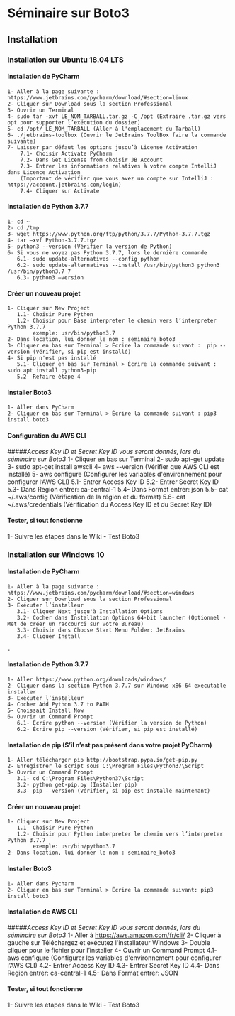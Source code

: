 # Séminaire sur Boto3

## Installation

### Installation sur Ubuntu 18.04 LTS

#### Installation de PyCharm

    1- Aller à la page suivante : https://www.jetbrains.com/pycharm/download/#section=linux
    2- Cliquer sur Download sous la section Professional
    3- Ouvrir un Terminal
    4- sudo tar -xvf LE_NOM_TARBALL.tar.gz -C /opt (Extraire .tar.gz vers opt pour supporter l’exécution du dossier)
    5- cd /opt/ LE_NOM_TARBALL (Aller à l'emplacement du Tarball)
    6- ./jetbrains-toolbox (Ouvrir le JetBrains ToolBox faire la commande suivante)
    7- Laisser par défaut les options jusqu’à License Activation
        7.1- Choisir Activate PyCharm
        7.2- Dans Get License from choisir JB Account
        7.3- Entrer les informations relatives à votre compte IntelliJ dans Licence Activation 
        (Important de vérifier que vous avez un compte sur IntelliJ : https://account.jetbrains.com/login)
        7.4- Cliquer sur Activate

#### Installation de Python 3.7.7
    1- cd ~
    2- cd /tmp
    3- wget https://www.python.org/ftp/python/3.7.7/Python-3.7.7.tgz
    4- tar –xvf Python-3.7.7.tgz
    5- python3 --version (Vérifier la version de Python)
    6- Si vous ne voyez pas Python 3.7.7, lors le dernière commande
       6.1- sudo update-alternatives --config python
       6.2- sudo update-alternatives --install /usr/bin/python3 python3 /usr/bin/python3.7 7
       6.3- python3 –version

#### Créer un nouveau projet
    1- Cliquer sur New Project
       1.1- Choisir Pure Python
       1.2- Choisir pour Base interpreter le chemin vers l’interpreter Python 3.7.7
            exemple: usr/bin/python3.7
    2- Dans location, lui donner le nom : seminaire_boto3
    3- Cliquer en bas sur Terminal > Écrire la commande suivant :  pip --version (Vérifier, si pip est installé)
    4- Si pip n'est pas installé
       5.1- Cliquer en bas sur Terminal > Écrire la commande suivant : sudo apt install python3-pip
       5.2- Refaire étape 4
       
#### Installer Boto3
    1- Aller dans PyCharm
    2- Cliquer en bas sur Terminal > Écrire la commande suivant : pip3 install boto3

#### Configuration du AWS CLI
#####*Access Key ID et Secret Key ID vous seront donnés, lors du séminaire sur Boto3*
    1- Cliquer en bas sur Terminal
    2- sudo apt-get update
    3- sudo apt-get install awscli
    4- aws --version (Vérifier que AWS CLI est installé)
    5- aws configure (Configurer les variables d'environnement pour configurer l’AWS CLI)
       5.1- Entrer Access Key ID
       5.2- Entrer Secret Key ID
       5.3- Dans Region entrer: ca-central-1
       5.4- Dans Format entrer: json
       5.5- cat ~/.aws/config (Vérification de la région et du format)
       5.6- cat ~/.aws/credentials (Vérification du Access Key ID et du Secret Key ID)
       
#### Tester, si tout fonctionne
   1- Suivre les étapes dans le Wiki - Test Boto3
       
### Installation sur Windows 10

#### Installation de PyCharm
    1- Aller à la page suivante : https://www.jetbrains.com/pycharm/download/#section=windows
    2- Cliquer sur Download sous la section Professional
    3- Exécuter l’installeur
       3.1- Cliquer Next jusqu'à Installation Options
       3.2- Cocher dans Installation Options 64-bit launcher (Optionnel - Met de créer un raccourci sur votre Bureau)
       3.3- Choisir dans Choose Start Menu Folder: JetBrains
       3.4- Cliquer Install

    . 
#### Installation de Python 3.7.7
    1- Aller https://www.python.org/downloads/windows/
    2- Cliquer dans la section Python 3.7.7 sur Windows x86-64 executable installer
    3- Exécuter l’installeur
    4- Cocher Add Python 3.7 to PATH
    5- Choissait Install Now
    6- Ouvrir un Command Prompt
       6.1- Écrire python --version (Vérifier la version de Python)
       6.2- Écrire pip --version (Vérifier, si pip est installé)
    
#### Installation de pip (S’il n’est pas présent dans votre projet PyCharm)
    1- Aller télécharger pip http://bootstrap.pypa.io/get-pip.py
    2- Enregistrer le script sous C:\Program Files\Python37\Script
    3- Ouvrir un Command Prompt
       3.1- cd C:\Program Files\Python37\Script
       3.2- python get-pip.py (Installer pip)
       3.3- pip --version (Vérifier, si pip est installé maintenant)
       
#### Créer un nouveau projet
    1- Cliquer sur New Project
       1.1- Choisir Pure Python
       1.2- Choisir pour Python interpreter le chemin vers l’interpreter Python 3.7.7
            exemple: usr/bin/python3.7
    2- Dans location, lui donner le nom : seminaire_boto3
        
#### Installer Boto3
    1- Aller dans Pycharm
    2- Cliquer en bas sur Terminal > Écrire la commande suivant: pip3 install boto3
    
#### Installation de AWS CLI
#####*Access Key ID et Secret Key ID vous seront donnés, lors du séminaire sur Boto3*
    1- Aller à https://aws.amazon.com/fr/cli/
    2- Cliquer à gauche sur Téléchargez et exécutez l'installateur Windows
    3- Double cliquer pour le fichier pour l’installer
    4- Ouvrir un Command Prompt
       4.1- aws configure (Configurer les variables d'environnement pour configurer l’AWS CLI)
       4.2- Entrer Access Key ID
       4.3- Entrer Secret Key ID
       4.4- Dans Region entrer: ca-central-1
       4.5- Dans Format entrer: JSON
       
#### Tester, si tout fonctionne
   1- Suivre les étapes dans le Wiki - Test Boto3

